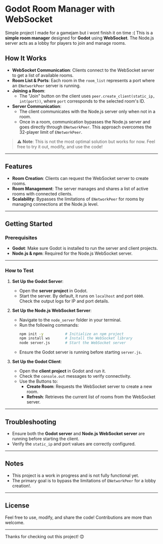 # Godot Room Manager with WebSocket
Simple project I made for a gamejam but i wont finish it on time :(
This is a **simple room manager** designed for **Godot** using **WebSocket**. The Node.js server acts as a lobby for players to join and manage rooms.

## How It Works
- **WebSocket Communication**: Clients connect to the WebSocket server to get a list of available rooms.
- **Room List & Ports**: Each room in the `room_list` represents a port where an `ENetworkPeer` server is running.
- **Joining a Room**: 
  - The "Join" button on the client uses `peer.create_client(static_ip, int(port))`, where `port` corresponds to the selected room's ID.
- **Server Communication**: 
  - The client communicates with the Node.js server only when not in a room.
  - Once in a room, communication bypasses the Node.js server and goes directly through `ENetworkPeer`. This approach overcomes the 32-player limit of `ENetworkPeer`.

> ⚠️ **Note**: This is not the most optimal solution but works for now. Feel free to try it out, modify, and use the code!

---

## Features
- **Room Creation**: Clients can request the WebSocket server to create rooms.
- **Room Management**: The server manages and shares a list of active rooms with connected clients.
- **Scalability**: Bypasses the limitations of `ENetworkPeer` for rooms by managing connections at the Node.js level.

---

## Getting Started

### Prerequisites
- **Godot**: Make sure Godot is installed to run the server and client projects.
- **Node.js & npm**: Required for the Node.js WebSocket server.

---

### How to Test

1. **Set Up the Godot Server**:
   - Open the **server project** in Godot.
   - Start the server. By default, it runs on `localhost` and port `6000`. Check the output logs for IP and port details.

2. **Set Up the Node.js WebSocket Server**:
   - Navigate to the `node_server` folder in your terminal.
   - Run the following commands:
     ```bash
     npm init -y          # Initialize an npm project
     npm install ws       # Install the WebSocket library
     node server.js       # Start the WebSocket server
     ```
   - Ensure the Godot server is running before starting `server.js`.

3. **Set Up the Godot Client**:
   - Open the **client project** in Godot and run it.
   - Check the `console.out` messages to verify connectivity.
   - Use the Buttons to:
     - **Create Room**: Requests the WebSocket server to create a new room.
     - **Refresh**: Retrieves the current list of rooms from the WebSocket server.

---

## Troubleshooting
- Ensure both the **Godot server** and **Node.js WebSocket server** are running before starting the client.
- Verify the `static_ip` and port values are correctly configured.

---

## Notes
- This project is a work in progress and is not fully functional yet.
- The primary goal is to bypass the limitations of `ENetworkPeer` for a lobby creation!.

---

## License
Feel free to use, modify, and share the code! Contributions are more than welcome.

---

Thanks for checking out this project! 😊
